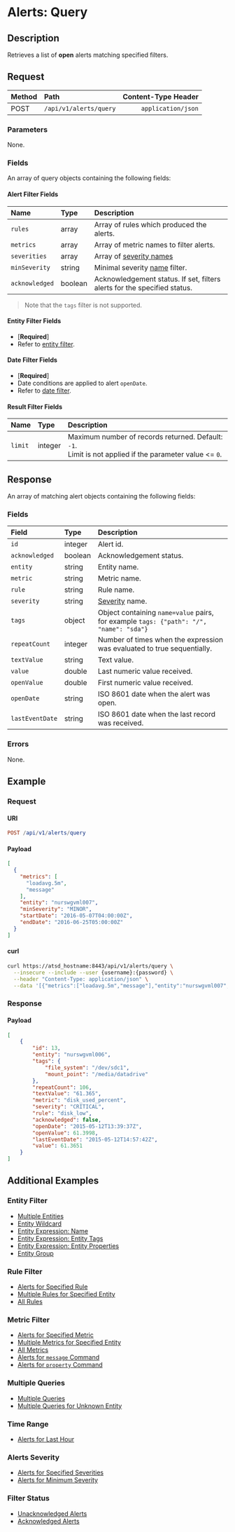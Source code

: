 # Alerts: Query

## Description

Retrieves a list of **open** alerts matching specified filters.

## Request

| **Method** | **Path** | **Content-Type Header**|
|:---|:---|---:|
| POST | `/api/v1/alerts/query` | `application/json` |

### Parameters

None.

### Fields

An array of query objects containing the following fields:

#### Alert Filter Fields

| **Name**  | **Type** | **Description**  |
|:---|:---|:---|
| `rules`       | array | Array of rules which produced the alerts.        |
| `metrics`     | array | Array of metric names to filter alerts. |
| `severities`  | array | Array of [severity names](../../../api/data/severity.md)   |
| `minSeverity` |  string   | Minimal severity [name](../../../api/data/severity.md) filter.  |
| `acknowledged` |  boolean   | Acknowledgement status. If set, filters alerts for the specified status. |

> Note that the `tags` filter is not supported.

#### Entity Filter Fields

* [**Required**]
* Refer to [entity filter](../filter-entity.md).

#### Date Filter Fields

* [**Required**]
* Date conditions are applied to alert `openDate`.
* Refer to [date filter](../filter-date.md).

#### Result Filter Fields

| **Name**  | **Type** | **Description**  |
|:---|:---|:---|
| `limit`   | integer | Maximum number of records returned. Default: `-1`.<br>Limit is not applied if the parameter value <= `0`. |

## Response

An array of matching alert objects containing the following fields:

### Fields

| **Field** | **Type** | **Description** |
|:---|:---|:---|
| `id`    | integer | Alert id.|
| `acknowledged` | boolean | Acknowledgement status.|
| `entity` | string | Entity name. |
| `metric` | string | Metric name.  |
| `rule` | string | Rule name. |
| `severity`  | string | [Severity](../../../api/data/severity.md) name.  |
| `tags` | object | Object containing `name=value` pairs, for example `tags: {"path": "/", "name": "sda"}` |
| `repeatCount` | integer | Number of times when the expression was evaluated to true sequentially.  |
| `textValue` | string | Text value.  |
| `value` | double | Last numeric value received. |
| `openValue` | double | First numeric value received.  |
| `openDate` | string | ISO 8601 date when the alert was open.  |
| `lastEventDate` | string | ISO 8601 date when the last record was received.  |

### Errors

None.

## Example

### Request

#### URI

```elm
POST /api/v1/alerts/query
```

#### Payload

```json
[
  {
    "metrics": [
      "loadavg.5m",
      "message"
    ],
    "entity": "nurswgvml007",
    "minSeverity": "MINOR",
    "startDate": "2016-05-07T04:00:00Z",
    "endDate": "2016-06-25T05:00:00Z"
  }
]
```

#### curl

```bash
curl https://atsd_hostname:8443/api/v1/alerts/query \
  --insecure --include --user {username}:{password} \
  --header "Content-Type: application/json" \
  --data '[{"metrics":["loadavg.5m","message"],"entity":"nurswgvml007","minSeverity":"CRITICAL"}]'
```

### Response

#### Payload

```json
[
    {
        "id": 13,
        "entity": "nurswgvml006",
        "tags": {
            "file_system": "/dev/sdc1",
            "mount_point": "/media/datadrive"
        },
        "repeatCount": 106,
        "textValue": "61.365",
        "metric": "disk_used_percent",
        "severity": "CRITICAL",
        "rule": "disk_low",
        "acknowledged": false,
        "openDate": "2015-05-12T13:39:37Z",
        "openValue": 61.3998,
        "lastEventDate": "2015-05-12T14:57:42Z",
        "value": 61.3651
    }
]
```

## Additional Examples

### Entity Filter

* [Multiple Entities](examples/query/alerts-query-multiple-entity.md)
* [Entity Wildcard](examples/query/alerts-query-entity-wildcard.md)
* [Entity Expression: Name](examples/query/alerts-query-entity-expression-name.md)
* [Entity Expression: Entity Tags](examples/query/alerts-query-entity-expression-entity-tags.md)
* [Entity Expression: Entity Properties](examples/query/alerts-query-entity-expression-entity-properties.md)
* [Entity Group](examples/query/alerts-query-entity-group.md)

### Rule Filter

* [Alerts for Specified Rule](examples/query/alerts-query-defined-rule.md)
* [Multiple Rules for Specified Entity](examples/query/alerts-query-multiple-rules-specified-entity.md)
* [All Rules](examples/query/alerts-query-rules-all-value.md)

### Metric Filter

* [Alerts for Specified Metric](examples/query/alerts-query-defined-metric.md)
* [Multiple Metrics for Specified Entity](examples/query/alerts-query-multiple-metrics-specified-entity.md)
* [All Metrics](examples/query/alerts-query-metrics-all-value.md)
* [Alerts for `message` Command](examples/query/alerts-query-message-commands.md)
* [Alerts for `property` Command](examples/query/alerts-query-property-commands.md)

### Multiple Queries

* [Multiple Queries](examples/query/alerts-query-multiple-queries.md)
* [Multiple Queries for Unknown Entity](examples/query/alerts-query-multiple-queries-unknown-entity.md)

### Time Range

* [Alerts for Last Hour](examples/query/alerts-query-last-hour.md)

### Alerts Severity

* [Alerts for Specified Severities](examples/query/alerts-query-filter-alerts-severities.md)
* [Alerts for Minimum Severity](examples/query/alerts-query-filter-alerts-minseverity.md)

### Filter Status

* [Unacknowledged Alerts](examples/query/alerts-query-filter-unacknowledged-status.md)
* [Acknowledged Alerts](examples/query/alerts-query-filter-acknowledged-status.md)
